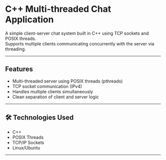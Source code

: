 #  C++ Multi-threaded Chat Application

A simple client-server chat system built in C++ using TCP sockets and POSIX threads.  
Supports multiple clients communicating concurrently with the server via threading.

---

##  Features

- Multi-threaded server using POSIX threads (pthreads)
- TCP socket communication (IPv4)
- Handles multiple clients simultaneously
- Clean separation of client and server logic

---

## 🛠 Technologies Used

- C++
- POSIX Threads
- TCP/IP Sockets
- Linux/Ubuntu

---


